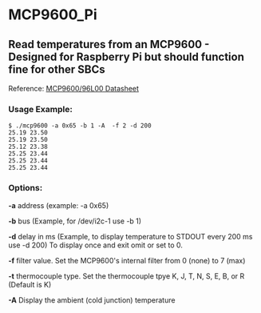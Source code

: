 # MCP9600_Pi
## Read temperatures from an MCP9600 - Designed for Raspberry Pi but should function fine for other SBCs

Reference: [MCP9600/96L00 Datasheet](http://ww1.microchip.com/downloads/en/DeviceDoc/MCP9600-Data-Sheet-DS20005426D.pdf)

### Usage Example:
```
$ ./mcp9600 -a 0x65 -b 1 -A  -f 2 -d 200
25.19 23.50
25.19 23.50
25.12 23.38
25.25 23.44
25.25 23.44
25.25 23.44
```

### Options:
**-a** address (example: -a 0x65)

**-b** bus (Example, for /dev/i2c-1 use -b 1)

**-d** delay in ms (Example, to display temperature to STDOUT every 200 ms use -d 200) To display once and exit omit or set to 0.

**-f** filter value. Set the MCP9600's internal filter from 0 (none) to 7 (max)

**-t** thermocouple type. Set the thermocouple tpye K, J, T, N, S, E, B, or R (Default is K)

**-A** Display the ambient (cold junction) temperature

